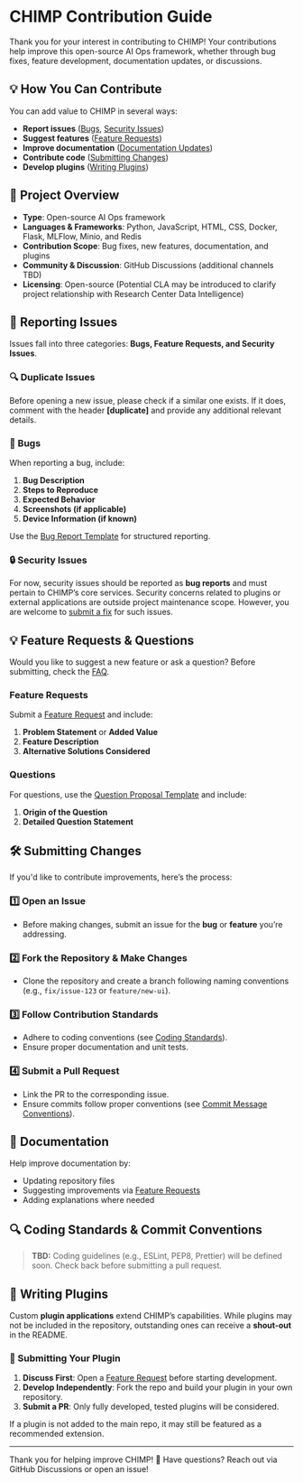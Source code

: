 # CHIMP Contribution Guide

Thank you for your interest in contributing to CHIMP! Your contributions help improve this open-source AI Ops framework, whether through bug fixes, feature development, documentation updates, or discussions.

## 💡 How You Can Contribute
You can add value to CHIMP in several ways:
- **Report issues** ([Bugs](#bugs), [Security Issues](#security-issues))
- **Suggest features** ([Feature Requests](#feature-requests))
- **Improve documentation** ([Documentation Updates](#documentation))
- **Contribute code** ([Submitting Changes](#submitting-changes))
- **Develop plugins** ([Writing Plugins](#writing-plugins))

## 🚀 Project Overview
- **Type**: Open-source AI Ops framework
- **Languages & Frameworks**: Python, JavaScript, HTML, CSS, Docker, Flask, MLFlow, Minio, and Redis
- **Contribution Scope**: Bug fixes, new features, documentation, and plugins
- **Community & Discussion**: GitHub Discussions (additional channels TBD)
- **Licensing**: Open-source (Potential CLA may be introduced to clarify project relationship with Research Center Data Intelligence)

## 📌 Reporting Issues
Issues fall into three categories: **Bugs, Feature Requests, and Security Issues**.

### 🔍 Duplicate Issues
Before opening a new issue, please check if a similar one exists. If it does, comment with the header **[duplicate]** and provide any additional relevant details.

### 🐛 Bugs
When reporting a bug, include:
1. **Bug Description**
2. **Steps to Reproduce**
3. **Expected Behavior**
4. **Screenshots (if applicable)**
5. **Device Information (if known)**

Use the [Bug Report Template](https://github.com/Research-Center-Data-Intelligence/CHIMP/tree/main/.github/ISSUE_TEMPLATE/bug_report.md) for structured reporting.

### 🔒 Security Issues
For now, security issues should be reported as **bug reports** and must pertain to CHIMP’s core services. Security concerns related to plugins or external applications are outside project maintenance scope. However, you are welcome to [submit a fix](#submitting-changes) for such issues.

## 💡 Feature Requests & Questions
Would you like to suggest a new feature or ask a question? Before submitting, check the [FAQ](https://github.com/Research-Center-Data-Intelligence/CHIMP/tree/main?tab=readme-ov-file#FAQ).

### Feature Requests
Submit a [Feature Request](https://github.com/Research-Center-Data-Intelligence/CHIMP/tree/main/.github/ISSUE_TEMPLATE/feature_request.md) and include:
1. **Problem Statement** or **Added Value**
2. **Feature Description**
3. **Alternative Solutions Considered**

### Questions
For questions, use the [Question Proposal Template](https://github.com/Research-Center-Data-Intelligence/CHIMP/tree/main/.github/ISSUE_TEMPLATE/question-proposal.md) and include:
1. **Origin of the Question**
2. **Detailed Question Statement**

## 🛠️ Submitting Changes
If you'd like to contribute improvements, here’s the process:

### 1️⃣ Open an Issue
- Before making changes, submit an issue for the **bug** or **feature** you’re addressing.

### 2️⃣ Fork the Repository & Make Changes
- Clone the repository and create a branch following naming conventions (e.g., `fix/issue-123` or `feature/new-ui`).

### 3️⃣ Follow Contribution Standards
- Adhere to coding conventions (see [Coding Standards](#coding-standards)).
- Ensure proper documentation and unit tests.

### 4️⃣ Submit a Pull Request
- Link the PR to the corresponding issue.
- Ensure commits follow proper conventions (see [Commit Message Conventions](#commit-conventions)).

## 📖 Documentation
Help improve documentation by:
- Updating repository files
- Suggesting improvements via [Feature Requests](#feature-requests)
- Adding explanations where needed

## 🔍 Coding Standards & Commit Conventions
> **TBD:** Coding guidelines (e.g., ESLint, PEP8, Prettier) will be defined soon. Check back before submitting a pull request.

## 🔌 Writing Plugins
Custom **plugin applications** extend CHIMP’s capabilities. While plugins may not be included in the repository, outstanding ones can receive a **shout-out** in the README.

### 📢 Submitting Your Plugin
1. **Discuss First**: Open a [Feature Request](#feature-requests) before starting development.
2. **Develop Independently**: Fork the repo and build your plugin in your own repository.
3. **Submit a PR**: Only fully developed, tested plugins will be considered.

If a plugin is not added to the main repo, it may still be featured as a recommended extension.

---

Thank you for helping improve CHIMP! 💜 Have questions? Reach out via GitHub Discussions or open an issue!

